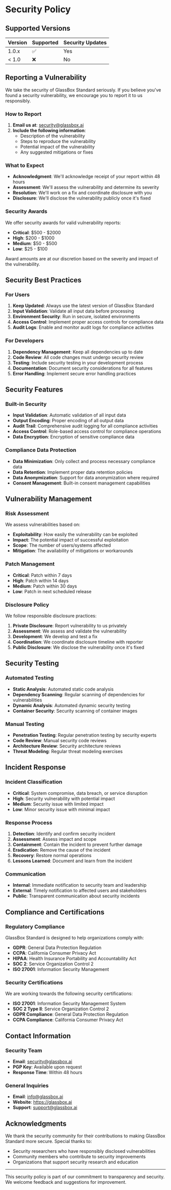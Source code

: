# Security Policy

## Supported Versions

| Version | Supported          | Security Updates |
|---------|--------------------|------------------|
| 1.0.x   | :white_check_mark: | Yes              |
| < 1.0   | :x:                | No               |

## Reporting a Vulnerability

We take the security of GlassBox Standard seriously. If you believe you've found a security vulnerability, we encourage you to report it to us responsibly.

### How to Report

1. **Email us at**: security@glassbox.ai
2. **Include the following information**:
   - Description of the vulnerability
   - Steps to reproduce the vulnerability
   - Potential impact of the vulnerability
   - Any suggested mitigations or fixes

### What to Expect

- **Acknowledgment**: We'll acknowledge receipt of your report within 48 hours
- **Assessment**: We'll assess the vulnerability and determine its severity
- **Resolution**: We'll work on a fix and coordinate disclosure with you
- **Disclosure**: We'll disclose the vulnerability publicly once it's fixed

### Security Awards

We offer security awards for valid vulnerability reports:

- **Critical**: $500 - $2000
- **High**: $200 - $1000
- **Medium**: $50 - $500
- **Low**: $25 - $100

Award amounts are at our discretion based on the severity and impact of the vulnerability.

## Security Best Practices

### For Users

1. **Keep Updated**: Always use the latest version of GlassBox Standard
2. **Input Validation**: Validate all input data before processing
3. **Environment Security**: Run in secure, isolated environments
4. **Access Control**: Implement proper access controls for compliance data
5. **Audit Logs**: Enable and monitor audit logs for compliance activities

### For Developers

1. **Dependency Management**: Keep all dependencies up to date
2. **Code Review**: All code changes must undergo security review
3. **Testing**: Include security testing in your development process
4. **Documentation**: Document security considerations for all features
5. **Error Handling**: Implement secure error handling practices

## Security Features

### Built-in Security

- **Input Validation**: Automatic validation of all input data
- **Output Encoding**: Proper encoding of all output data
- **Audit Trail**: Comprehensive audit logging for all compliance activities
- **Access Control**: Role-based access control for compliance operations
- **Data Encryption**: Encryption of sensitive compliance data

### Compliance Data Protection

- **Data Minimization**: Only collect and process necessary compliance data
- **Data Retention**: Implement proper data retention policies
- **Data Anonymization**: Support for data anonymization where required
- **Consent Management**: Built-in consent management capabilities

## Vulnerability Management

### Risk Assessment

We assess vulnerabilities based on:

- **Exploitability**: How easily the vulnerability can be exploited
- **Impact**: The potential impact of successful exploitation
- **Scope**: The number of users/systems affected
- **Mitigation**: The availability of mitigations or workarounds

### Patch Management

- **Critical**: Patch within 7 days
- **High**: Patch within 14 days
- **Medium**: Patch within 30 days
- **Low**: Patch in next scheduled release

### Disclosure Policy

We follow responsible disclosure practices:

1. **Private Disclosure**: Report vulnerability to us privately
2. **Assessment**: We assess and validate the vulnerability
3. **Development**: We develop and test a fix
4. **Coordination**: We coordinate disclosure timeline with reporter
5. **Public Disclosure**: We disclose the vulnerability once it's fixed

## Security Testing

### Automated Testing

- **Static Analysis**: Automated static code analysis
- **Dependency Scanning**: Regular scanning of dependencies for vulnerabilities
- **Dynamic Analysis**: Automated dynamic security testing
- **Container Security**: Security scanning of container images

### Manual Testing

- **Penetration Testing**: Regular penetration testing by security experts
- **Code Review**: Manual security code reviews
- **Architecture Review**: Security architecture reviews
- **Threat Modeling**: Regular threat modeling exercises

## Incident Response

### Incident Classification

- **Critical**: System compromise, data breach, or service disruption
- **High**: Security vulnerability with potential impact
- **Medium**: Security issue with limited impact
- **Low**: Minor security issue with minimal impact

### Response Process

1. **Detection**: Identify and confirm security incident
2. **Assessment**: Assess impact and scope
3. **Containment**: Contain the incident to prevent further damage
4. **Eradication**: Remove the cause of the incident
5. **Recovery**: Restore normal operations
6. **Lessons Learned**: Document and learn from the incident

### Communication

- **Internal**: Immediate notification to security team and leadership
- **External**: Timely notification to affected users and stakeholders
- **Public**: Transparent communication about security incidents

## Compliance and Certifications

### Regulatory Compliance

GlassBox Standard is designed to help organizations comply with:

- **GDPR**: General Data Protection Regulation
- **CCPA**: California Consumer Privacy Act
- **HIPAA**: Health Insurance Portability and Accountability Act
- **SOC 2**: Service Organization Control 2
- **ISO 27001**: Information Security Management

### Security Certifications

We are working towards the following security certifications:

- **ISO 27001**: Information Security Management System
- **SOC 2 Type II**: Service Organization Control 2
- **GDPR Compliance**: General Data Protection Regulation
- **CCPA Compliance**: California Consumer Privacy Act

## Contact Information

### Security Team

- **Email**: security@glassbox.ai
- **PGP Key**: Available upon request
- **Response Time**: Within 48 hours

### General Inquiries

- **Email**: info@glassbox.ai
- **Website**: https://glassbox.ai
- **Support**: support@glassbox.ai

## Acknowledgments

We thank the security community for their contributions to making GlassBox Standard more secure. Special thanks to:

- Security researchers who have responsibly disclosed vulnerabilities
- Community members who contribute to security improvements
- Organizations that support security research and education

---

This security policy is part of our commitment to transparency and security. We welcome feedback and suggestions for improvement.